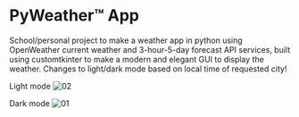# PyWeather™ App
School/personal project to make a weather app in python using OpenWeather current weather and 3-hour-5-day forecast API services, built using customtkinter to make a modern and elegant GUI to display the weather.
Changes to light/dark mode based on local time of requested city!

Light mode
![02](https://github.com/gravityboots/PyWeather/assets/117709053/410326be-dde2-420f-af99-5c5ca93ba4bc)

Dark mode
![01](https://github.com/gravityboots/PyWeather/assets/117709053/2eabacd4-f104-4035-9e61-9216e7b3131d)
